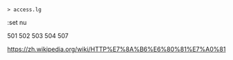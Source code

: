 # 

```
> access.lg
```
:set nu

501
502
503
504
507

https://zh.wikipedia.org/wiki/HTTP%E7%8A%B6%E6%80%81%E7%A0%81